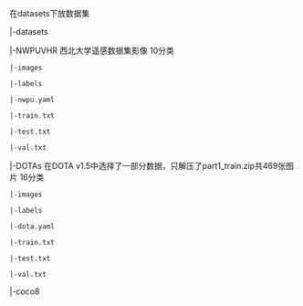 在datasets下放数据集


|-datasets

  |-NWPUVHR 西北大学遥感数据集影像 10分类
  
    |-images
    
    |-labels
    
    |-nwpu.yaml
    
    |-train.txt
    
    |-test.txt
    
    |-val.txt
    
  |-DOTAs 在DOTA v1.5中选择了一部分数据，只解压了part1_train.zip共469张图片  16分类
  
    |-images
    
    |-labels
    
    |-dota.yaml
    
    |-train.txt
    
    |-test.txt

    |-val.txt  
    
  |-coco8
